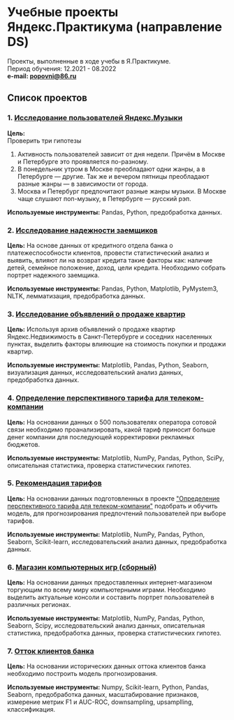 # Учебные проекты Яндекс.Практикума (направление DS)  
Проекты, выполненные в ходе учебы в Я.Практикуме.  
Период обучения: 12.2021 - 08.2022  
**e-mail: popovni@86.ru**

## Список проектов


### 1. [Исследование пользователей Яндекс.Музыки](https://github.com/xNiiKx/Ya_Praktikum_projects/tree/master/1%20Исследование%20пользователей%20Яндекс.Музыки)

**Цель:**  
Проверить три гипотезы

1. Активность пользователей зависит от дня недели. Причём в Москве и Петербурге это проявляется по-разному.
2. В понедельник утром в Москве преобладают одни жанры, а в Петербурге — другие. Так же и вечером пятницы преобладают разные жанры — в зависимости от города.
3. Москва и Петербург предпочитают разные жанры музыки. В Москве чаще слушают поп-музыку, в Петербурге — русский рэп.

**Используемые инструменты:**
Pandas, Python, предобработка данных.


### 2. [Исследование надежности заемщиков](https://github.com/xNiiKx/Ya_Praktikum_projects/tree/master/2.%20Исследование%20надёжности%20заёмщиков)

**Цель:**
На основе данных от кредитного отдела банка о платежеспособности клиентов, провести статистический анализ и выявить, влияют ли на возврат кредита такие факторы как: наличие детей, семейное положение, доход, цели кредита.
Необходимо собрать портрет надежного заемщика.

**Используемые инструменты:**
Pandas, Python, Matplotlib, PyMystem3, NLTK, лемматизация, предобработка данных.


### 3. [Исследование объявлений о продаже квартир](https://github.com/xNiiKx/Ya_Praktikum_projects/tree/master/3.%20Исследование%20объявлений%20о%20продаже%20квартир)

**Цель:**
Используя архив объявлений о продаже квартир Яндекс.Недвижимость в Санкт-Петербурге и соседних населенных пунктах, выделить факторы влияющие на стоимость покупки и продажи квартир.

**Используемые инструменты:**
Matplotlib, Pandas, Python, Seaborn, визуализация данных, исследовательский анализ данных, предобработка данных.


### 4. [Определение перспективного тарифа для телеком-компании](https://github.com/xNiiKx/Ya_Praktikum_projects/tree/master/4.%20Определение%20перспективного%20тарифа%20для%20телеком-компании)
**Цель:**
На основании данных о 500 пользователях оператора сотовой связи необходимо проанализировать, какой тариф приносит больше денег компании для последующей корректировки рекламных бюджетов.

**Используемые инструменты:**
Matplotlib, NumPy, Pandas, Python, SciPy, описательная статистика, проверка статистических гипотез.


### 5. [Рекомендация тарифов](https://github.com/xNiiKx/Ya_Praktikum_projects/tree/master/5.%20Рекомендация%20тарифов)

**Цель:**
На основании данных подготовленных в проекте ["Определение перспективного тарифа для телеком-компании"](https://github.com/xNiiKx/Ya_Praktikum_projects/tree/master/4.%20Определение%20перспективного%20тарифа%20для%20телеком-компании)  подобрать и обучить модель, для прогнозирования предпочтений пользователей при выборе тарифов.

**Используемые инструменты:**
Matplotlib, NumPy, Pandas, Python, Seaborn, Scikit-learn, исследовательский анализ данных, предобработка данных.


### 6. [Магазин компьютерных игр (сборный)](https://github.com/xNiiKx/Ya_Praktikum_projects/tree/master/6.%20Магазин%20компьютерных%20игр%20)

**Цель:**
На основании данных предоставленных интернет-магазином торгующим по всему миру компьютерными играми. Необходимо выделить актуальные консоли и составить портрет пользователей в различных регионах.

**Используемые инструменты:**
Matplotlib, NumPy, Pandas, Python, Seaborn, Scipy, исследовательский анализ данных, описательная статистика, предобработка данных, проверка статистических гипотез.


### 7. [Отток клиентов банка](https://github.com/xNiiKx/Ya_Praktikum_projects/tree/master/7.%20Отток%20клиентов%20из%20банка)

**Цель:**
На основании исторических данных оттока клиентов банка необходимо построить модель прогнозирования.

**Используемые инструменты:**
Numpy, Scikit-learn, Python, Pandas, Seaborn, предобработка данных, масштабирование признаков, измерение метрик F1 и AUC-ROC, downsampling, upsamplling, классификация.

